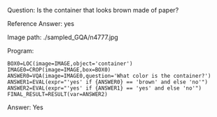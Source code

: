 Question: Is the container that looks brown made of paper?

Reference Answer: yes

Image path: ./sampled_GQA/n4777.jpg

Program:

```
BOX0=LOC(image=IMAGE,object='container')
IMAGE0=CROP(image=IMAGE,box=BOX0)
ANSWER0=VQA(image=IMAGE0,question='What color is the container?')
ANSWER1=EVAL(expr="'yes' if {ANSWER0} == 'brown' and else 'no'")
ANSWER2=EVAL(expr="'yes' if {ANSWER1} == 'yes' and else 'no'")
FINAL_RESULT=RESULT(var=ANSWER2)
```
Answer: Yes

